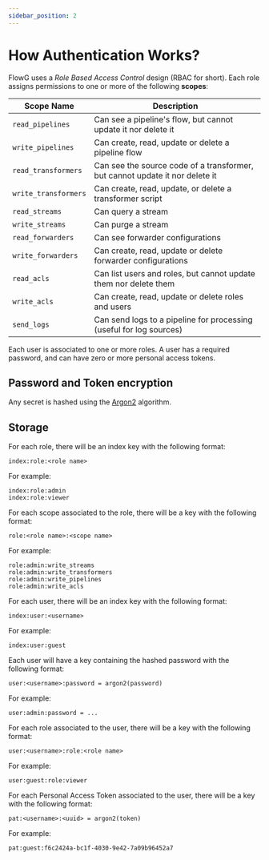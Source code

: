 ```yaml
---
sidebar_position: 2
---
```


# How Authentication Works?

FlowG uses a *Role Based Access Control* design (RBAC for short). Each role
assigns permissions to one or more of the following **scopes**:

| Scope Name | Description |
| --- | --- |
| `read_pipelines` | Can see a pipeline's flow, but cannot update it nor delete it |
| `write_pipelines` | Can create, read, update or delete a pipeline flow |
| `read_transformers` | Can see the source code of a transformer, but cannot update it nor delete it |
| `write_transformers` | Can create, read, update, or delete a transformer script |
| `read_streams` | Can query a stream |
| `write_streams` | Can purge a stream |
| `read_forwarders` | Can see forwarder configurations |
| `write_forwarders` | Can create, read, update or delete forwarder configurations |
| `read_acls` | Can list users and roles, but cannot update them nor delete them |
| `write_acls`| Can create, read, update or delete roles and users |
| `send_logs` | Can send logs to a pipeline for processing (useful for log sources) |

Each user is associated to one or more roles. A user has a required password,
and can have zero or more personal access tokens.

## Password and Token encryption

Any secret is hashed using the [Argon2](https://en.wikipedia.org/wiki/Argon2)
algorithm.

## Storage

For each role, there will be an index key with the following format:

```
index:role:<role name>
```

For example:

```
index:role:admin
index:role:viewer
```

For each scope associated to the role, there will be a key with the following
format:

```
role:<role name>:<scope name>
```

For example:

```
role:admin:write_streams
role:admin:write_transformers
role:admin:write_pipelines
role:admin:write_acls
```

For each user, there will be an index key with the following format:

```
index:user:<username>
```

For example:

```
index:user:guest
```

Each user will have a key containing the hashed password with the following
format:

```
user:<username>:password = argon2(password)
```

For example:

```
user:admin:password = ...
```

For each role associated to the user, there will be a key with the following
format:

```
user:<username>:role:<role name>
```

For example:

```
user:guest:role:viewer
```

For each Personal Access Token associated to the user, there will be a key with
the following format:

```
pat:<username>:<uuid> = argon2(token)
```

For example:

```
pat:guest:f6c2424a-bc1f-4030-9e42-7a09b96452a7
```
